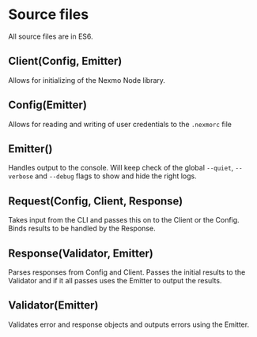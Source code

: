 # Source files

All source files are in ES6.

## Client(Config, Emitter)

Allows for initializing of the Nexmo Node library.

## Config(Emitter)

Allows for reading and writing of user credentials to the `.nexmorc` file

## Emitter()

Handles output to the console. Will keep check of the global `--quiet`, `--verbose` and `--debug` flags to show and hide the right logs.

## Request(Config, Client, Response)

Takes input from the CLI and passes this on to the Client or the Config. Binds results to be handled by the Response.

## Response(Validator, Emitter)

Parses responses from Config and Client. Passes the initial results to the Validator and if it all passes uses the Emitter to output the results.

## Validator(Emitter)

Validates error and response objects and outputs errors using the Emitter.
